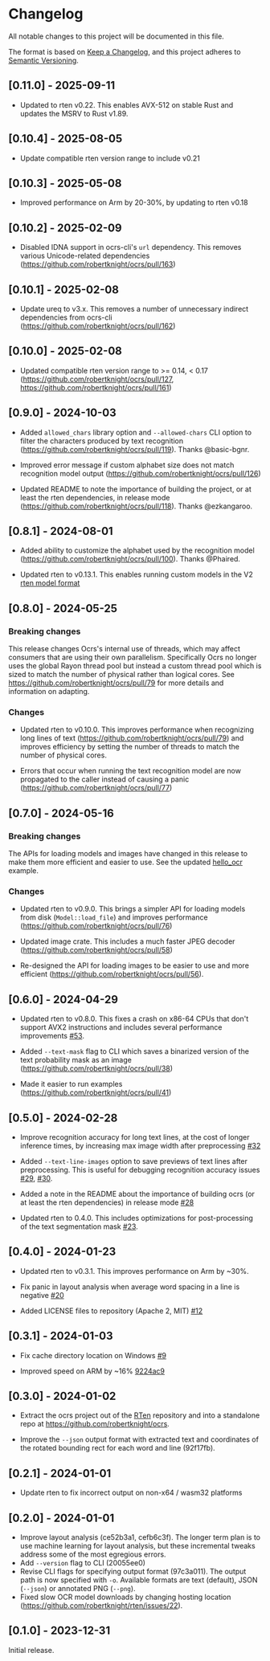 # Changelog

All notable changes to this project will be documented in this file.

The format is based on [Keep a Changelog](https://keepachangelog.com/en/1.0.0/),
and this project adheres to [Semantic Versioning](https://semver.org/spec/v2.0.0.html).

## [0.11.0] - 2025-09-11

- Updated to rten v0.22. This enables AVX-512 on stable Rust and updates the
  MSRV to Rust v1.89.

## [0.10.4] - 2025-08-05

- Update compatible rten version range to include v0.21

## [0.10.3] - 2025-05-08

- Improved performance on Arm by 20-30%, by updating to rten v0.18

## [0.10.2] - 2025-02-09

- Disabled IDNA support in ocrs-cli's `url` dependency. This removes various
  Unicode-related dependencies (https://github.com/robertknight/ocrs/pull/163)

## [0.10.1] - 2025-02-08

- Update ureq to v3.x. This removes a number of unnecessary indirect
  dependencies from ocrs-cli (https://github.com/robertknight/ocrs/pull/162)

## [0.10.0] - 2025-02-08

- Updated compatible rten version range to >= 0.14, < 0.17
  (https://github.com/robertknight/ocrs/pull/127,
  https://github.com/robertknight/ocrs/pull/161)

## [0.9.0] - 2024-10-03

- Added `allowed_chars` library option and `--allowed-chars` CLI option to
  filter the characters produced by text recognition
  (https://github.com/robertknight/ocrs/pull/119). Thanks @basic-bgnr.

- Improved error message if custom alphabet size does not match recognition
  model output (https://github.com/robertknight/ocrs/pull/126)

- Updated README to note the importance of building the project, or at least the
  rten dependencies, in release mode
  (https://github.com/robertknight/ocrs/pull/118). Thanks @ezkangaroo.

## [0.8.1] - 2024-08-01

- Added ability to customize the alphabet used by the recognition model
  (https://github.com/robertknight/ocrs/pull/100). Thanks @Phaired.

- Updated rten to v0.13.1. This enables running custom models in the V2
  [rten model format](https://github.com/robertknight/rten/blob/main/docs/rten-file-format.md)

## [0.8.0] - 2024-05-25

### Breaking changes

This release changes Ocrs's internal use of threads, which may affect consumers
that are using their own parallelism. Specifically Ocrs no longer uses the
global Rayon thread pool but instead a custom thread pool which is sized to
match the number of physical rather than logical cores. See
https://github.com/robertknight/ocrs/pull/79 for more details and information on
adapting.

### Changes

- Updated rten to v0.10.0. This improves performance when recognizing long lines
  of text (https://github.com/robertknight/ocrs/pull/79) and improves efficiency
  by setting the number of threads to match the number of physical cores.

- Errors that occur when running the text recognition model are now propagated
  to the caller instead of causing a panic (https://github.com/robertknight/ocrs/pull/77)

## [0.7.0] - 2024-05-16

### Breaking changes

The APIs for loading models and images have changed in this release to make them
more efficient and easier to use. See the updated
[hello_ocr](https://github.com/robertknight/ocrs/blob/main/ocrs/examples/hello_ocr.rs)
example.

### Changes

 - Updated rten to v0.9.0. This brings a simpler API for loading models from
   disk (`Model::load_file`) and improves performance
   (https://github.com/robertknight/ocrs/pull/76)

 - Updated image crate. This includes a much faster JPEG decoder
   (https://github.com/robertknight/ocrs/pull/58)

 - Re-designed the API for loading images to be easier to use and more
   efficient (https://github.com/robertknight/ocrs/pull/56).

## [0.6.0] - 2024-04-29

 - Updated rten to v0.8.0. This fixes a crash on x86-64 CPUs that don't support
   AVX2 instructions and includes several performance improvements
   [#53](https://github.com/robertknight/ocrs/pull/53).

 - Added `--text-mask` flag to CLI which saves a binarized version of the text
   probability mask as an image (https://github.com/robertknight/ocrs/pull/38)

 - Made it easier to run examples (https://github.com/robertknight/ocrs/pull/41)

## [0.5.0] - 2024-02-28

 - Improve recognition accuracy for long text lines, at the cost of longer
   inference times, by increasing max image width after preprocessing
   [#32](https://github.com/robertknight/ocrs/pull/32)

 - Added `--text-line-images` option to save previews of text lines after
   preprocessing. This is useful for debugging recognition accuracy issues
   [#29](https://github.com/robertknight/ocrs/pull/29),
   [#30](https://github.com/robertknight/ocrs/pull/30).

 - Added a note in the README about the importance of building ocrs (or at least
   the rten dependencies) in release mode
   [#28](https://github.com/robertknight/ocrs/pull/28)

 - Updated rten to 0.4.0. This includes optimizations for post-processing of
   the text segmentation mask [#23](https://github.com/robertknight/ocrs/pull/23).

## [0.4.0] - 2024-01-23

 - Updated rten to v0.3.1. This improves performance on Arm by ~30%.

 - Fix panic in layout analysis when average word spacing in a line is negative
   [#20](https://github.com/robertknight/ocrs/pull/20)

 - Added LICENSE files to repository (Apache 2, MIT)
   [#12](https://github.com/robertknight/ocrs/pull/12)

## [0.3.1] - 2024-01-03

 - Fix cache directory location on Windows [#9](https://github.com/robertknight/ocrs/pull/9)

 - Improved speed on ARM by ~16% [9224ac9](https://github.com/robertknight/ocrs/commit/9224ac9)

## [0.3.0] - 2024-01-02

 - Extract the ocrs project out of the [RTen](https://github.com/robertknight/rten)
   repository and into a standalone repo at https://github.com/robertknight/ocrs.

 - Improve the `--json` output format with extracted text and coordinates of
   the rotated bounding rect for each word and line (92f17fb).

## [0.2.1] - 2024-01-01

 - Update rten to fix incorrect output on non-x64 / wasm32 platforms

## [0.2.0] - 2024-01-01

 - Improve layout analysis (ce52b3a1, cefb6c3f). The longer term plan is to use
   machine learning for layout analysis, but these incremental tweaks address
   some of the most egregious errors.
 - Add `--version` flag to CLI (20055ee0)
 - Revise CLI flags for specifying output format (97c3a011). The output path
   is now specified with `-o`. Available formats are text (default), JSON
   (`--json`) or annotated PNG (`--png`).
 - Fixed slow OCR model downloads by changing hosting location
   (https://github.com/robertknight/rten/issues/22).

## [0.1.0] - 2023-12-31

Initial release.
